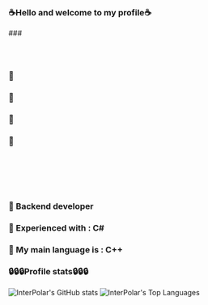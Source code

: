 ### ☕Hello and welcome to my profile☕

###‎  
### ‎ 
### 🤠‎ 
### 👔‎ 
### 👖‎ 
### 👞‎ 
### ‎ 
### ‎ 

### 🧨 Backend developer
### 🧨 Experienced with : C#
### 🧨 My main language is : C++


### 🔒🔒🔒Profile stats🔒🔒🔒


![InterPolar's GitHub stats](https://github-readme-stats.vercel.app/api?username=BruhDevel&theme=dracula) ![InterPolar's Top Languages](https://github-readme-stats.vercel.app/api/top-langs/?username=BruhDevel&theme=dracula)
